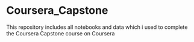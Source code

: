 # Coursera_Capstone
This repository includes all notebooks and data which i used to complete the Coursera Capstone course on Coursera
